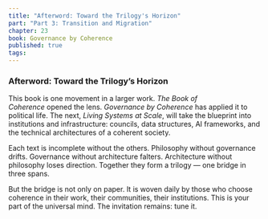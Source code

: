 ```yaml
---
title: "Afterword: Toward the Trilogy's Horizon"
part: "Part 3: Transition and Migration"
chapter: 23
book: Governance by Coherence
published: true
tags:
---
```

### Afterword: Toward the Trilogy’s Horizon

This book is one movement in a larger work. _The Book of Coherence_ opened the lens. _Governance by Coherence_ has applied it to political life. The next, _Living Systems at Scale_, will take the blueprint into institutions and infrastructure: councils, data structures, AI frameworks, and the technical architectures of a coherent society.

Each text is incomplete without the others. Philosophy without governance drifts. Governance without architecture falters. Architecture without philosophy loses direction. Together they form a trilogy — one bridge in three spans.

But the bridge is not only on paper. It is woven daily by those who choose coherence in their work, their communities, their institutions. This is your part of the universal mind. The invitation remains: tune it.